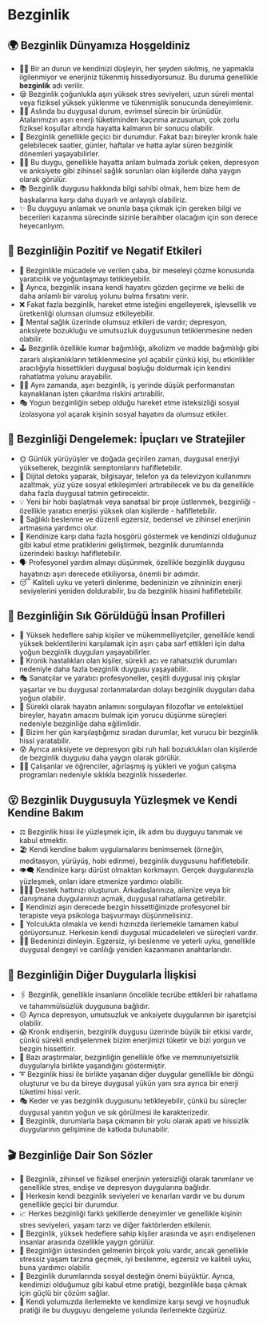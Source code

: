 # Bezginlik

## 🌍 Bezginlik Dünyamıza Hoşgeldiniz

* 🤷‍♂️ Bir an durun ve kendinizi düşleyin, her şeyden sıkılmış, ne yapmakla ilgilenmiyor ve enerjiniz tükenmiş hissediyorsunuz. Bu duruma genellikle **bezginlik** adı verilir.
* 😪 Bezginlik çoğunlukla aşırı yüksek stres seviyeleri, uzun süreli mental veya fiziksel yüksek yüklenme ve tükenmişlik sonucunda deneyimlenir.
* 👨‍🔬 Aslında bu duygusal durum, evrimsel sürecin bir ürünüdür. Atalarımızın aşırı enerji tüketiminden kaçınma arzusunun, çok zorlu fiziksel koşullar altında hayatta kalmanın bir sonucu olabilir.
* 🔁 Bezginlik genellikle geçici bir durumdur. Fakat bazı bireyler kronik hale gelebilecek saatler, günler, haftalar ve hatta aylar süren bezginlik dönemleri yaşayabilirler.
* 🧘‍♀️ Bu duygu, genellikle hayatta anlam bulmada zorluk çeken, depresyon ve anksiyete gibi zihinsel sağlık sorunları olan kişilerde daha yaygın olarak görülür.
* 📚 Bezginlik duygusu hakkında bilgi sahibi olmak, hem bize hem de başkalarına karşı daha duyarlı ve anlayışlı olabiliriz.
* ✨ Bu duyguyu anlamak ve onunla başa çıkmak için gereken bilgi ve becerileri kazanma sürecinde sizinle beraihber olacağım için son derece heyecanlıyım.

## 💫 Bezginliğin Pozitif ve Negatif Etkileri

* 👣 Bezginlikle mücadele ve verilen çaba, bir meseleyi çözme konusunda yaratıcılık ve yoğunlaşmayı tetikleyebilir.
* 🌚 Ayrıca, bezginlik insana kendi hayatını gözden geçirme ve belki de daha anlamlı bir varoluş yolunu bulma fırsatını verir.
* ❌ Fakat fazla bezginlik, hareket etme isteğini engelleyerek, işlevsellik ve üretkenliği olumsan olumsuz etkileyebilir.
* 🧠 Mental sağlık üzerinde olumsuz etkileri de vardır; depresyon, anksiyete bozukluğu ve umutsuzluk duygusunun tetiklenmesine neden olabilir.
* 🕹 Bezginlik özellikle kumar bağımlılığı, alkolizm ve madde bağımlılığı gibi zararlı alışkanlıkların tetiklenmesine yol açabilir çünkü kişi, bu etkinlikler aracılığıyla hissettikleri duygusal boşluğu doldurmak için kendini rahatlatma yolunu arayabilir.
* 👩‍💻 Aynı zamanda, aşırı bezginlik, iş yerinde düşük performanstan kaynaklanan işten çıkarılma riskini artırabilir.
* 🎭 Yogun bezginliğin sebep olduğu hareket etme isteksizliği sosyal izolasyona yol açarak kişinin sosyal hayatını da olumsuz etkiler.

## 🚀 Bezginliği Dengelemek: İpuçları ve Stratejiler

* 🌞 Günlük yürüyüşler ve doğada geçirilen zaman, duygusal enerjiyi yükselterek, bezginlik semptomlarını hafifletebilir.
* 📵 Dijital detoks yaparak, bilgisayar, telefon ya da televizyon kullanımını azaltmak, yüz yüze sosyal etkileşimleri artırabilecek ve bu da genellikle daha fazla duygusal tatmin getirecektir.
* 💡 Yeni bir hobi başlatmak veya sanatsal bir proje üstlenmek, bezginliği - özellikle yaratıcı enerjisi yüksek olan kişilerde - hafifletebilir.
* 🍎 Sağlıklı beslenme ve düzenli egzersiz, bedensel ve zihinsel enerjinin artmasına yardımcı olur.
* 🧏 Kendinize karşı daha fazla hoşgörü göstermek ve kendinizi olduğunuz gibi kabul etme pratiklerini geliştirmek, bezginlik durumlarında üzerindeki baskıyı hafifletebilir.
* 🗣 Profesyonel yardım almayı düşünmek, özellikle bezginlik duygusu hayatınızı aşırı derecede etkiliyorsa, önemli bir adımdır.
* 😴 Kaliteli uyku ve yeterli dinlenme, bedeninizin ve zihninizin enerji seviyelerini yeniden doldurabilir, bu da bezginlik hissini hafifletebilir.

## 🔎 Bezginliğin Sık Görüldüğü İnsan Profilleri

* 🎯 Yüksek hedeflere sahip kişiler ve mükemmelliyetçiler, genellikle kendi yüksek beklentilerini karşılamak için aşırı çaba sarf ettikleri için daha yoğun bezginlik duyguları yaşayabilirler.
* 🥼 Kronik hastalıkları olan kişiler, sürekli acı ve rahatsızlık durumları nedeniyle daha fazla bezginlik duygusu yaşayabilir.
* 🎭 Sanatçılar ve yaratıcı profesyoneller, çeşitli duygusal iniş çıkışlar yaşarlar ve bu duygusal zorlanmalardan dolayı bezginlik duyguları daha yoğun olabilir.
* 💭 Sürekli olarak hayatın anlamını sorgulayan filozoflar ve entelektüel bireyler, hayatın amacını bulmak için yorucu düşünme süreçleri nedeniyle bezginliğe daha eğilimlidir.
* 🧐 Bizim her gün karşılaştığımız sıradan durumlar, ket vurucu bir bezginlik hissi yaratabilir.
* 😰 Ayrıca anksiyete ve depresyon gibi ruh hali bozuklukları olan kişilerde de bezginlik duygusu daha yaygın olarak görülür.
* 👨‍💻 Çalışanlar ve öğrenciler, ağırlaşmış iş yükleri ve yoğun çalışma programları nedeniyle sıklıkla bezginlik hissederler.

## 😮 Bezginlik Duygusuyla Yüzleşmek ve Kendi Kendine Bakım

* ⚖️ Bezginlik hissi ile yüzleşmek için, ilk adım bu duyguyu tanımak ve kabul etmektir.
* 🏖 Kendi kendine bakım uygulamalarını benimsemek (örneğin, meditasyon, yürüyüş, hobi edinme), bezginlik duygusunu hafifletebilir.
* 👁‍🗨 Kendinize karşı dürüst olmaktan korkmayın. Gerçek duygularınızla yüzleşmek, onları idare etmenize yardımcı olabilir.
* 🧑‍🤝‍🧑 Destek hattınızı oluşturun. Arkadaşlarınıza, ailenize veya bir danışmana duygularınızı açmak, duygusal rahatlama getirebilir.
* 🧠 Kendinizi aşırı derecede bezgin hissettiğinizde profesyonel bir terapiste veya psikologa başvurmayı düşünmelisiniz.
* 🌈 Yolculukta olmakla ve kendi hızınızda ilerlemekle tamamen kabul görüyorsunuz. Herkesin kendi duygusal mücadeleleri ve süreçleri vardır.
* 🤸‍♀️ Bedeninizi dinleyin. Egzersiz, iyi beslenme ve yeterli uyku, genellikle duygusal dengeyi ve canlılığı yeniden kazanmanın anahtarlarıdır.

## 💓 Bezginliğin Diğer Duygularla İlişkisi

* 🖇️ Bezginlik, genellikle insanların öncelikle tecrübe ettikleri bir rahatlama ve tahammülsüzlük duygusuna bağlıdır.
* 😔 Ayrıca depresyon, umutsuzluk ve anksiyete duygularının bir işaretçisi olabilir.
* 😱 Kronik endişenin, bezginlik duygusu üzerinde büyük bir etkisi vardır, çünkü sürekli endişelenmek bizim enerjimizi tüketir ve bizi yorgun ve bezgin hissettirir.
* 🔎 Bazı araştırmalar, bezginliğin genellikle öfke ve memnuniyetsizlik duygularıyla birlikte yaşandığını göstermiştir.
* ➰ Bezginlik hissi ile birlikte yaşanan diğer duygular genellikle bir döngü oluşturur ve bu da bireye duygusal yükün yanı sıra ayrıca bir enerji tüketimi hissi verir.
* 🎭 Keder ve yas bezginlik duygusunu tetikleyebilir, çünkü bu süreçler duygusal yanıtın yoğun ve sık görülmesi ile karakterizedir.
* 🍃 Bezginlik, durumlarla başa çıkmanın bir yolu olarak apati ve hissizlik duygularının gelişimine de katkıda bulunabilir.

## 🎬 Bezginliğe Dair Son Sözler

* 🏁 Bezginlik, zihinsel ve fiziksel enerjinin yetersizliği olarak tanımlanır ve genellikle stres, endişe ve depresyon duygularına bağlıdır.
* 🌄 Herkesin kendi bezginlik seviyeleri ve kenarları vardır ve bu durum genellikle geçici bir durumdur.
* 📈 Herkes bezginliği farklı şekillerde deneyimler ve genellikle kişinin stres seviyeleri, yaşam tarzı ve diğer faktörlerden etkilenir.
* 🎯 Bezginlik, yüksek hedeflere sahip kişiler arasında ve aşırı endişelenen insanlar arasında özellikle yaygın görülür.
* 💪 Bezginliğin üstesinden gelmenin birçok yolu vardır, ancak genellikle stressiz yaşam tarzına geçmek, iyi beslenme, egzersiz ve kaliteli uyku, buna yardımcı olabilir.
* 🤝 Bezginlik durumlarında sosyal desteğin önemi büyüktür. Ayrıca, kendimizi olduğumuz gibi kabul etme pratiği, bezginlikle başa çıkmak için güçlü bir çözüm sağlar.
* 🌳 Kendi yolumuzda ilerlemekte ve kendimize karşı sevgi ve hoşnudluk pratiği ile bu duyguyu dengeleme yolunda ilerlemekte özgürüz.
